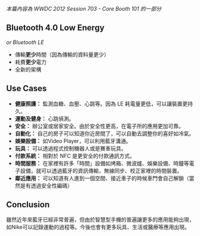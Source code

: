 _本篇內容為 WWDC 2012 Session 703 - Core Booth 101 的一部分_

## Bluetooth 4.0 Low Energy
_or Bluetooth LE_

* 傳輸**更少**時間（因為傳輸的資料量更少）
* 耗費**更少**電力
* 全新的架構

## Use Cases

* **健康照護：** 監測血糖、血壓、心跳等。因為 LE 耗電量更低，可以讓裝置更持久。
* **運動及健身：** 心跳偵測。
* **安全：** 辦公室或居家安全。由於安全性更高，在電子所的應用更加可靠。
* **自動化：** 自己的房子可以知道你近房間了，可以自動去調整你的喜好如冷氣。
* **娛樂設備：** 如Video Player，可以利用藍牙溝通。
* **玩具：** 可以透過程式控制機器人或是賽車玩具。
* **付款系統：** 相對於 NFC 是更安全的付款通訊方式。
* **時間服務：** 在家裡有許多「時間」設備如烤箱、微波爐、娛樂設備、時鐘等電子設備，就可以透過藍牙的資訊傳輸，無線同步、校正家裡的時間裝置。
* **鄰近應用：** 可以知道有人進到一個空間、接近車子的時候車門會自己解鎖（當然是有透過安全性編碼）

## Conclusion
雖然近年來藍牙已經非常普遍，但由於智慧型手機的普遍讓更多的應用能夠出現，如Nike可以記錄運動的過程等。今後也會有更多玩具、生活或醫療等應用出現。